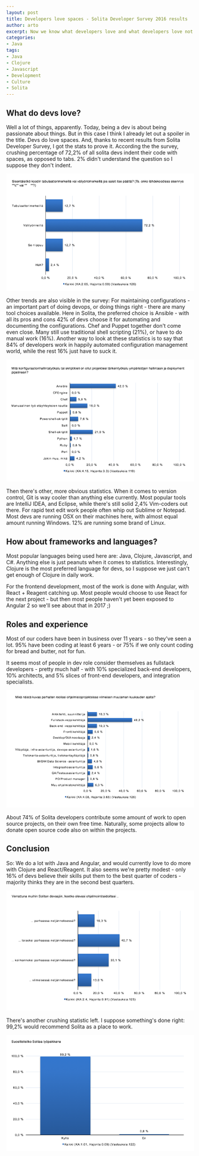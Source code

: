 ```yaml
---
layout: post
title: Developers love spaces - Solita Developer Survey 2016 results
author: arto
excerpt: Now we know what developers love and what developers love not this year
categories: 
- Java
tags: 
- Java
- Clojure 
- Javascript
- Development
- Culture
- Solita
---
```


## What do devs love?

Well a lot of things, apparently. Today, being a dev is about being passionate about things. But in this case I think I already let out a spoiler in the title. Devs do love spaces. And, thanks to recent results from Solita Developer Survey, I got the stats to prove it. According the the survey, crushing percentage of 72,2% of all solita devs indent their code with spaces, as opposed to tabs. 2% didn't understand the question so I suppose they don't indent.

![Would you indent code with tabs or spaces?](/img/devs-love-spaces/spaces-vs-tabs.png)

Other trends are also visible in the survey: For maintaining configurations - an important part of doing devops, or doing things right - there are many tool choices available. Here in Solita, the preferred choice is Ansible - with all its pros and cons 42% of devs choose it for automating and documenting the configurations. Chef and Puppet together don't come even close. Many still use traditional shell scripting (21%), or have to do manual work (16%). Another way to look at these statistics is to say that 84% of developers work in happily automated configuration management world, while the rest 16% just have to suck it.

![How do you manage?](/img/devs-love-spaces/configuration-management.png)

Then there's other, more obvious statistics. When it comes to version control, Git is way cooler than anything else currently. Most popular tools are IntelliJ IDEA, and Eclipse, while there's still solid 2,4% Vim-coders out there. For rapid text edit work people often whip out Sublime or Notepad. Most devs are running OSX on their machines here, with almost equal amount running Windows. 12% are running some brand of Linux. 

## How about frameworks and languages?

Most popular languages being used here are: Java, Clojure, Javascript, and C#. Anything else is just peanuts when it comes to statistics. Interestingly, Clojure is the most preferred language for devs, so I suppose we just can't get enough of Clojure in daily work.

For the frontend development, most of the work is done with Angular, with React + Reagent catching up. Most people would choose to use React for the next project - but then most people haven't yet been exposed to Angular 2 so we'll see about that in 2017 ;) 

## Roles and experience

Most of our coders have been in business over 11 years - so they've seen a lot. 95% have been coding at least 6 years - or 75% if we only count coding for bread and butter, not for fun.

It seems most of people in dev role consider themselves as fullstack developers - pretty much half - with 10% specialized back-end developers, 10% architects, and 5% slices of front-end developers, and integration specialists.

![Roles in projects?](/img/devs-love-spaces/roles.png)

About 74% of Solita developers contribute some amount of work to open source projects, on their own free time. Naturally, some projects allow to donate open source code also on within the projects. 

## Conclusion

So: We do a lot with Java and Angular, and would currently love to do more with Clojure and React/Reagent. It also seems we're pretty modest - only 16% of devs believe their skills put them to the best quarter of coders - majority thinks they are in the second best quarters.

![Devs mad skills?](/img/devs-love-spaces/skills.png)

There's another crushing statistic left. I suppose something's done right: 99,2% would recommend Solita as a place to work.

![Would you recommend Solita as place to work?](/img/devs-love-spaces/would-you-recommend.png)

